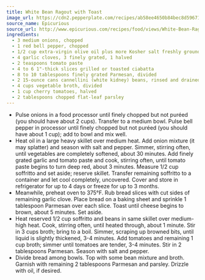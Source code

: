 ```yaml
---
title: White Bean Ragout with Toast
image_url: https://cdn2.pepperplate.com/recipes/ab58ee4650b84bec8d59671fb3c4ef91.jpg
source_name: Epicurious
source_url: http://www.epicurious.com/recipes/food/views/White-Bean-Ragout-with-Toast-395436#ixzz2PyeHuVhm
ingredients:
  - 3 medium onions, chopped
  - 1 red bell pepper, chopped
  - 1/2 cup extra-virgin olive oil plus more Kosher salt freshly ground pepper
  - 4 garlic cloves, 3 finely grated, 1 halved
  - 2 teaspoons tomato paste
  - 4 to 6 1"-thick slices grilled or toasted ciabatta
  - 8 to 10 tablespoons finely grated Parmesan, divided
  - 2 15-ounce cans cannellini (white kidney) beans, rinsed and drained
  - 4 cups vegetable broth, divided
  - 1 cup cherry tomatoes, halved
  - 2 tablespoons chopped flat-leaf parsley
---
```


* Pulse onions in a food processor until finely chopped but not puréed (you should have about 2 cups). Transfer to a medium bowl. Pulse bell pepper in processor until finely chopped but not puréed (you should have about 1 cup); add to bowl and mix well.
* Heat oil in a large heavy skillet over medium heat. Add onion mixture (it may splatter) and season with salt and pepper. Simmer, stirring often, until vegetables are completely softened, about 30 minutes. Add finely grated garlic and tomato paste and cook, stirring often, until tomato paste begins to turn deep red, about 3 minutes. Measure 1/2 cup soffritto and set aside; reserve skillet. Transfer remaining soffritto to a container and let cool completely, uncovered. Cover and store in refrigerator for up to 4 days or freeze for up to 3 months.
* Meanwhile, preheat oven to 375°F. Rub bread slices with cut sides of remaining garlic clove. Place bread on a baking sheet and sprinkle 1 tablespoon Parmesan over each slice. Toast until cheese begins to brown, about 5 minutes. Set aside.
* Heat reserved 1/2 cup soffritto and beans in same skillet over medium-high heat. Cook, stirring often, until heated through, about 1 minute. Stir in 3 cups broth; bring to a boil. Simmer, scraping up browned bits, until liquid is slightly thickened, 3-4 minutes. Add tomatoes and remaining 1 cup broth; simmer until tomatoes are tender, 3-4 minutes. Stir in 2 tablespoons Parmesan. Season with salt and pepper.
* Divide bread among bowls. Top with some bean mixture and broth. Garnish with remaining 2 tablespoons Parmesan and parsley. Drizzle with oil, if desired.
